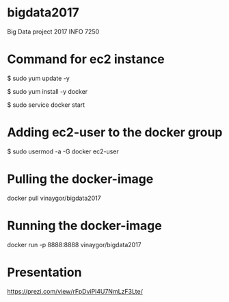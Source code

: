 # bigdata2017
Big Data project 2017 INFO 7250

# Command for ec2 instance

$ sudo yum update -y

$ sudo yum install -y docker

$ sudo service docker start

# Adding ec2-user to the docker group

$ sudo usermod -a -G docker ec2-user

# Pulling the docker-image

docker pull vinaygor/bigdata2017

# Running the docker-image

docker run -p 8888:8888 vinaygor/bigdata2017

# Presentation

https://prezi.com/view/rFpDviPl4U7NmLzF3Lte/
